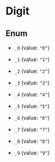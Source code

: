 

# Digit

## Enum


* `_0` (value: `"0"`)

* `_1` (value: `"1"`)

* `_2` (value: `"2"`)

* `_3` (value: `"3"`)

* `_4` (value: `"4"`)

* `_5` (value: `"5"`)

* `_6` (value: `"6"`)

* `_7` (value: `"7"`)

* `_8` (value: `"8"`)

* `_9` (value: `"9"`)



